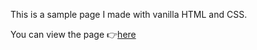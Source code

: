 This is a sample page I made with vanilla HTML and CSS.

You can view the page 👉[here](https://calebl42.github.io/odin-sample-page)
